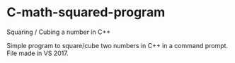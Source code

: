 # C-math-squared-program
Squaring / Cubing a number in C++

Simple program to square/cube two numbers in C++ in a command prompt.
File made in VS 2017.

